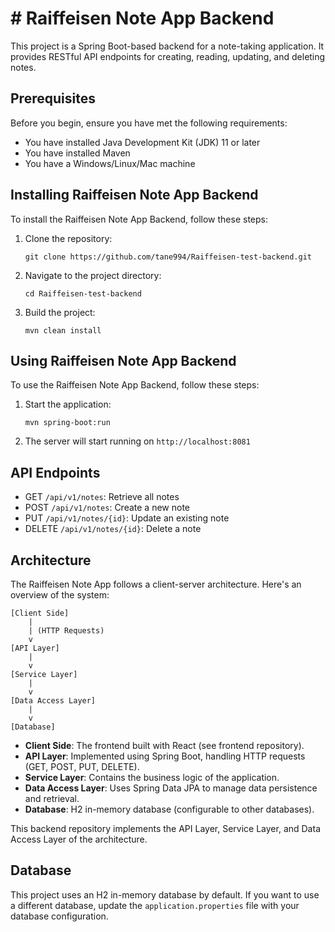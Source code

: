 # # Raiffeisen Note App Backend

This project is a Spring Boot-based backend for a note-taking application. It provides RESTful API endpoints for creating, reading, updating, and deleting notes.

## Prerequisites

Before you begin, ensure you have met the following requirements:

* You have installed Java Development Kit (JDK) 11 or later
* You have installed Maven
* You have a Windows/Linux/Mac machine

## Installing Raiffeisen Note App Backend

To install the Raiffeisen Note App Backend, follow these steps:

1. Clone the repository:
   ```
   git clone https://github.com/tane994/Raiffeisen-test-backend.git
   ```
2. Navigate to the project directory:
   ```
   cd Raiffeisen-test-backend
   ```
3. Build the project:
   ```
   mvn clean install
   ```

## Using Raiffeisen Note App Backend

To use the Raiffeisen Note App Backend, follow these steps:

1. Start the application:
   ```
   mvn spring-boot:run
   ```
2. The server will start running on `http://localhost:8081`

## API Endpoints

* GET `/api/v1/notes`: Retrieve all notes
* POST `/api/v1/notes`: Create a new note
* PUT `/api/v1/notes/{id}`: Update an existing note
* DELETE `/api/v1/notes/{id}`: Delete a note

## Architecture

The Raiffeisen Note App follows a client-server architecture. Here's an overview of the system:

```
[Client Side]
    |
    | (HTTP Requests)
    v
[API Layer]
    |
    v
[Service Layer]
    |
    v
[Data Access Layer]
    |
    v
[Database]
```

- **Client Side**: The frontend built with React (see frontend repository).
- **API Layer**: Implemented using Spring Boot, handling HTTP requests (GET, POST, PUT, DELETE).
- **Service Layer**: Contains the business logic of the application.
- **Data Access Layer**: Uses Spring Data JPA to manage data persistence and retrieval.
- **Database**: H2 in-memory database (configurable to other databases).

This backend repository implements the API Layer, Service Layer, and Data Access Layer of the architecture.

## Database

This project uses an H2 in-memory database by default. If you want to use a different database, update the `application.properties` file with your database configuration.
